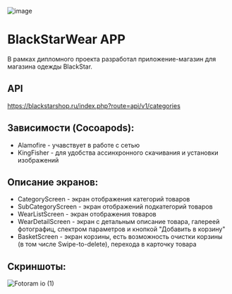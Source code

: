 ![image](https://user-images.githubusercontent.com/86111316/123775506-1a8dc900-d8d7-11eb-9321-c0207a161b22.png)

# BlackStarWear APP

В рамках дипломного проекта разработал приложение-магазин для магазина одежды BlackStar. 

## API

https://blackstarshop.ru/index.php?route=api/v1/categories

## Зависимости (Cocoapods):

+ Alamofire - учавствует в работе с сетью
+ KingFisher - для удобства ассинхронного скачивания и установки изображений

## Описание экранов:

+ CategoryScreen - экран отображения категорий товаров
+ SubCategoryScreen - экран отображений подкатегорий товаров
+ WearListScreen - экран отображения товаров
+ WearDetailScreen - экран с детальным описание товара, галереей фотографиц, спектром параметров и кнопкой "Добавить в корзину"
+ BasketScreen - экран корзины, есть возможность очистки корзины (в том числе Swipe-to-delete), перехода в карточку товара

## Скриншоты:

![Fotoram io (1)](https://user-images.githubusercontent.com/86111316/123863682-923d1180-d932-11eb-99ec-ea29e768908b.jpg)
